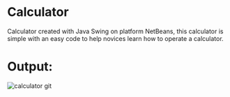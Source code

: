 # Calculator
 Calculator created with Java Swing on platform NetBeans, this calculator is simple with an easy code to help novices learn how to operate a calculator.
 
 # Output:
 
![calculator git](https://user-images.githubusercontent.com/119694623/205656183-e48732df-01f5-4e90-886b-ca7801a55614.png)
